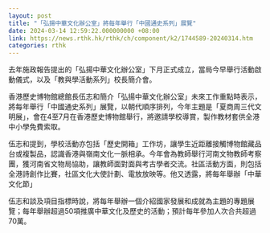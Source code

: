 ```yaml
---
layout: post
title: "「弘揚中華文化辦公室」將每年舉行「中國通史系列」展覽"
date: 2024-03-14 12:59:22.000000000 +08:00
link: https://news.rthk.hk/rthk/ch/component/k2/1744589-20240314.htm
categories: rthk
---
```


去年施政報告提出的「弘揚中華文化辦公室」下月正式成立，當局今早舉行活動啟動儀式，以及「教與學活動系列」校長簡介會。

香港歷史博物館總館長伍志和簡介「弘揚中華文化辦公室」未來工作重點時表示，將每年舉行「中國通史系列」展覽，以朝代順序排列，今年主題是「夏商周三代文明展」，會在4至7月在香港歷史博物館舉行，將邀請學校導賞，製作教材套供全港中小學免費索取。

伍志和提到，學校活動亦包括「歷史開箱」工作坊，讓學生近距離接觸博物館藏品台或複製品，認識香港與嶺南文化一脈相承。今年會為教師舉行河南文物教師考察團，獲河南省文物局協助，讓教師面對面與考古學者交流。社區活動方面，則包括全港詩創作比賽，社區文化大使計劃、電放放映等。他又透露，將每年舉辦「中華文化節」

伍志和談及項目指標時說，將每年舉辦一個介紹國家發展和成就為主題的專題展覽；每年舉辦超過50項推廣中華文化及歷史的活動；預計每年參加人次合共超過70萬。
